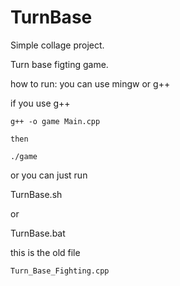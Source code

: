 # TurnBase

Simple collage project.

Turn base figting game.

how to run:
you can use mingw or g++

if you use g++
```
g++ -o game Main.cpp

then

./game
```

or you can just run

TurnBase.sh

or

TurnBase.bat


this is the old file
```
Turn_Base_Fighting.cpp
```
